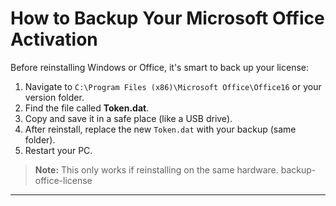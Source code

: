 # How to Backup Your Microsoft Office Activation
Before reinstalling Windows or Office, it's smart to back up your license:
1. Navigate to `C:\Program Files (x86)\Microsoft Office\Office16` or your version folder.
2. Find the file called **Token.dat**.
3. Copy and save it in a safe place (like a USB drive).
4. After reinstall, replace the new `Token.dat` with your backup (same folder).
5. Restart your PC.
> **Note:** This only works if reinstalling on the same hardware.
backup-office-license
---